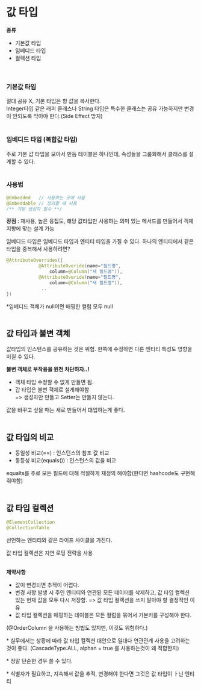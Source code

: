 # 값 타입

<b>종류</b>

- 기본값 타입
- 임베디드 타입
- 컬렉션 타입

<br>
<h3>기본값 타입</h3>
절대 공유 X, 기본 타입은 항 값을 복사한다.<br>
Integer타입 같은 래퍼 클래스나 String 타입은 특수한 클래스는 공유 가능하지만 변경이 안되도록 막아야 한다.(Side Effect 방지)<br>
<br>

<h3>임베디드 타입 (복합값 타입)</h3>
  주로 기본 값 타입을 모아서 만듬
  테이블은 하나인데, 속성들을 그룹화해서 클래스를 설계할 수 있다.
<br><br>

### 사용법

```java
@Embedded   // 사용하는 곳에 사용
@Embeddable // 정의할 때 사용
/** 기본 생성자 필수 **/
```

<b>장점</b> : 재사용, 높은 응집도, 해당 값타입만 사용하는 의미 있는 메서드를 만들어서 객체 지향에 맞는 설계 가능

임베디드 타입은 임베디드 타입과 엔티티 타입을 가질 수 있다.
하나의 엔티티에서 같은 타입을 중복해서 사용하려면?<br>

```java
@AttributeOverrides({
            @AttributeOveride(name="필드명",
                column=@Column("새 필드명")),
            @AttributeOveride(name="필드명",
                column=@Column("새 필드명")),
             ..
})
```

\*임베디드 객체가 null이면 매핑한 컬럼 모두 null<br><br>

## 값 타입과 불변 객체

값타입의 인스턴스를 공유하는 것은 위험. 한쪽에 수정하면 다른 엔티티 특성도 영향을 미칠 수 있다.

<b>불변 객체로 부작용을 원천 차단하자..!</b>

- 객체 타입 수정할 수 없게 만들면 됨.
- 갑 타입은 불변 객체로 설계해야함<br>
  => 생성자만 만들고 Setter는 만들지 않는다.

값을 바꾸고 싶을 때는 새로 만들어서 대입하는게 좋다.
<br><br>

## 값 타입의 비교

- 동일성 비교(==) : 인스턴스의 참조 값 비교
- 동등성 비교(equals()) : 인스턴스의 값을 비교

equalts를 주로 모든 필드에 대해 적절하게 재정의 해야함(한다면 hashcode도 구현해줘야함)
<br><br>

## 값 타입 컬렉션

```java
@ElementCollection
@CollectionTable
```

선언하는 엔티티와 같은 라이프 사이클을 가진다.

값 타입 컬렉션은 지연 로딩 전략을 사용
<br><br>

<b>제약사항</b>

- 값이 변경되면 추적이 어렵다.
- 변경 사항 발생 시 주인 엔티티와 연관된 모든 데이터를 삭제하고, 값 타입 컬렉션 있는 현재 값을 모두 다시 저장함.
  => 값 타입 컬렉션을 쓰지 말아야 할 결정적인 이유
- 값 타입 컬렉션을 매핑하는 테이블은 모든 컬럼을 묶어서 기본키를 구성해야 한다.<br>

(@OrderColumn 을 사용하는 방법도 있지만, 이것도 위험하다.)

\* 실무에서는 상황에 따라 값 타입 컬렉션 대안으로 일대다 연관관계 사용을 고려하는 것이 좋다.
(CascadeType.ALL, alphan = true 를 사용하는것이 왜 적합한지)

\* 정말 단순한 경우 쓸 수 있다.

\* 식별자가 필요하고, 지속해서 값을 추적, 변경해야 한다면 그것은 값 타입이 ㅏ닌 엔티티
